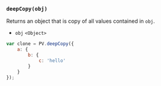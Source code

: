 ### ``deepCopy(obj)``
Returns an object that is copy of all values contained in ``obj``.

- `obj` `<Object>`

```js
var clone = PV.deepCopy({
	a: {
		b: {
			c: 'hello'
		}
	}
});
```